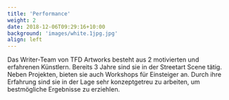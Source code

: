 ```yaml
---
title: 'Performance'
weight: 2
date: 2018-12-06T09:29:16+10:00
background: 'images/white.1jpg.jpg'
align: left
---
```


Das Writer-Team von TFD Artworks besteht aus 2 motivierten und erfahrenen Künstlern. Bereits 3 Jahre sind sie in der Streetart Scene tätig. Neben Projekten, bieten sie auch Workshops für Einsteiger an. Durch ihre Erfahrung sind sie in der Lage sehr konzeptgetreu zu arbeiten, um bestmögliche Ergebnisse zu erziehlen. 
